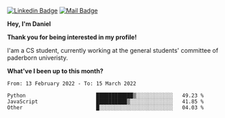 [![Linkedin Badge](https://img.shields.io/badge/-LinkedIn-0e76a8?style=flat-square&logo=Linkedin&logoColor=white)](https://www.linkedin.com/in/daniel-negi-592ba3223/)
[![Mail Badge](https://img.shields.io/badge/Gmail-D14836?style=flat-square&logo=gmail&logoColor=white)](mailto:daniel.ravi.negi@googlemail.com)

**Hey, I'm Daniel**

**Thank you for being interested in my profile!**

I'am a CS student, currently working at the general students' committee of paderborn univeristy.

**What've I been up to this month?** 

<!--START_SECTION:waka-->

```text
From: 13 February 2022 - To: 15 March 2022

Python                       ████████████▒░░░░░░░░░░░░   49.23 %
JavaScript                   ██████████▒░░░░░░░░░░░░░░   41.85 %
Other                        █░░░░░░░░░░░░░░░░░░░░░░░░   04.03 %
```

<!--END_SECTION:waka-->
